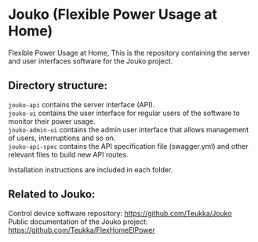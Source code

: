 # Jouko (Flexible Power Usage at Home)

Flexible Power Usage at Home, This is the repository containing the server and user interfaces software for the Jouko project.

## Directory structure:
```jouko-api``` contains the server interface (API). <br>
```jouko-ui``` contains the user interface for regular users of the software to monitor their power usage. <br>
```jouko-admin-ui``` contains the admin user interface that allows management of users, interruptions and so on. <br>
```jouko-api-spec``` contains the API specification file (swagger.yml) and other relevant files to build new API routes.

Installation instructions are included in each folder.

## Related to Jouko:
Control device software repository: https://github.com/Teukka/Jouko <br>
Public documentation of the Jouko project: https://github.com/Teukka/FlexHomeElPower
